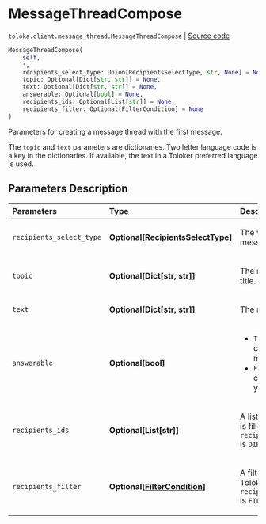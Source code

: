 # MessageThreadCompose
`toloka.client.message_thread.MessageThreadCompose` | [Source code](https://github.com/Toloka/toloka-kit/blob/v1.2.2/src/client/message_thread.py#L173)

```python
MessageThreadCompose(
    self,
    *,
    recipients_select_type: Union[RecipientsSelectType, str, None] = None,
    topic: Optional[Dict[str, str]] = None,
    text: Optional[Dict[str, str]] = None,
    answerable: Optional[bool] = None,
    recipients_ids: Optional[List[str]] = None,
    recipients_filter: Optional[FilterCondition] = None
)
```

Parameters for creating a message thread with the first message.


The `topic` and `text` parameters are dictionaries.
Two letter language code is a key in the dictionaries. If available, the text in a Toloker preferred language is used.

## Parameters Description

| Parameters | Type | Description |
| :----------| :----| :-----------|
`recipients_select_type`|**Optional\[[RecipientsSelectType](toloka.client.message_thread.RecipientsSelectType.md)\]**|<p>The way of specifying message recipients.</p>
`topic`|**Optional\[Dict\[str, str\]\]**|<p>The message thread title.</p>
`text`|**Optional\[Dict\[str, str\]\]**|<p>The message text.</p>
`answerable`|**Optional\[bool\]**|<ul> <li>`True` — Tolokers can respond to your messages.</li> <li>`False` — Tolokers can&#x27;t respond to your messages.</li> </ul>
`recipients_ids`|**Optional\[List\[str\]\]**|<p>A list of Toloker IDs. It is filled if `recipients_select_type` is `DIRECT`.</p>
`recipients_filter`|**Optional\[[FilterCondition](toloka.client.filter.FilterCondition.md)\]**|<p>A filter for selecting Tolokers. It is set if `recipients_select_type` is `FILTER`.</p>
